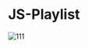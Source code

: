 # JS-Playlist
![111](https://github.com/ErdemEcenur/JS-Playlist/assets/159720492/14c49469-19ef-4547-9e11-bb92843a9609)

